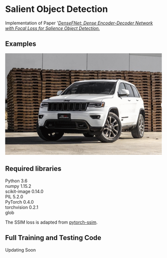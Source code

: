 # Salient Object Detection
Implementation of Paper '[*DenseFNet: Dense Encoder-Decoder Network with Focal Loss for Salience Object Detection.*](https://eccv2020.eu/)

## Examples

      
![Before Optimization](images/project3.gif?  "RBefore Optimization")  

## Required libraries

Python 3.6  
numpy 1.15.2  
scikit-image 0.14.0  
PIL 5.2.0  
PyTorch 0.4.0  
torchvision 0.2.1  
glob  

The SSIM loss is adapted from [pytorch-ssim](https://github.com/Po-Hsun-Su/pytorch-ssim/blob/master/pytorch_ssim/__init__.py).  


## Full Training and Testing Code

Updating Soon
